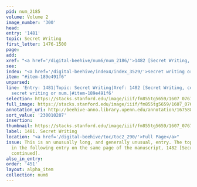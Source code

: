 ```yaml
---
pid: num_2185
volume: Volume 2
image_number: '300'
head:
entry: '1481'
topic: Secret Writing
first_letter: 1476-1500
page:
add:
xref: "<a href='/digital-beehive/num6/num_2186/'>1482 [Secret Writing, continued]</a>"
see:
index: "<a href='/digital-beehive/index4/index_3529/'>secret writing or num.</a>"
item: "#item-189e491f6"
unparsed:
line: 'Entry: 1481|Topic: Secret Writing|Xref: 1482 [Secret Writing, continued]|Index:
  secret writing or num.|#item-189e491f6'
selection: https://stacks.stanford.edu/image/iiif/fm855tg5659/1607_0767/880,207,2891,1788/full/0/default.jpg
full_image: https://stacks.stanford.edu/image/iiif/fm855tg5659/1607_0767/full/full/0/default.jpg
annotation_uri: http://beehive-anno.library.upenn.edu/annotation/1675882808429
sort_value: '230010207'
insertion:
thumbnail: https://stacks.stanford.edu/image/iiif/fm855tg5659/1607_0767/880,207,600,180/250,/0/default.jpg
label: 1481. Secret Writing
location: "<a href='/digital-beehive/toc/toc2_290/'>Full Page</a>"
issue: This is an unusually long, and generally unusual, entry. The topic continues
  in the following entry on the same page of the manuscript, 1482 [Secret Writing,
  continued].
also_in_entry:
order: '451'
layout: alpha_item
collection: num6
---
```

